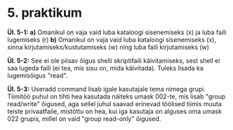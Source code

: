 # 5. praktikum
**Ül. 5-1:** **a)** Omanikul on vaja vaid luba kataloogi sisenemiseks (x) ja luba faili lugemiseks (r)
**b)** Omanikul on vaja vaid luba kataloogi sisenemiseks (x), sinna kirjutamiseks/kustutamiseks (w) ning luba faili kirjutamiseks (w)

**Ül. 5-2:** See ei ole piisav õigus shelli skriptifaili käivitamiseks, sest shell ei saa lugeda faili (ei tea, mis sisu on, mida käivitada). Tuleks lisada ka lugemisõigus "read".

**Ül. 5-3:** Useradd command lisab igale kasutajale tema nimega grupi. Tiimitöö puhul on tihti hea kasutada näiteks umask 002-te, mis lisab "group read/write" õigused, aga sellel juhul saavad erinevad töölised tiimis muuta teiste privaatfaile, mistõttu on hea, kui iga kasutaja on alguses oma umask 022 grupis, millel on vaid "group read-only" õigused.

